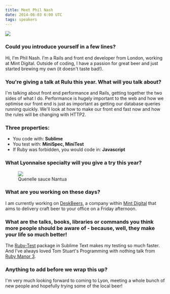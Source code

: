 ```yaml
---
title: Meet Phil Nash
date: 2014-06-03 6:00 UTC
tags: speakers
---
```


<div class="text-center">
  <img src="/img/speakers/phil.jpeg" class="rounded"/>
</div>

### Could you introduce yourself in a few lines?

Hi, I'm Phil Nash. I'm a Rails and front end developer from London,
working at Mint Digital. Outside of coding, I have a passion for great
beer and just started brewing my own (it doesn't taste bad!).

### You're giving a talk at Rulu this year. What will you talk about?

I'm talking about front end performance and Rails, getting together the
two sides of what I do. Performance is hugely important to the web and
how we optimise our front end is just as important as getting our
database queries running quickly. We'll look at how to make our front
end fast now and how the rules will be changing with HTTP2.

### Three properties:

* You code with: **Sublime**
* You test with: **MiniSpec, MiniTest**
* If Ruby was forbidden, you would code in: **Javascript**

### What Lyonnaise specialty will you give a try this year?

<figure>
<img src="/img/interview/quenelle.jpg"/>
<figcaption>
Quenelle sauce Nantua
</figcaption>
</figure>

### What are you working on these days?

I am currently working on [DeskBeers](https://www.deskbeers.com/),
a company within [Mint Digital](http://mintdigital.com/) that
aims to delivery craft beer to your office on a Friday afternoon.

### What are the talks, books, libraries or commands you think more people should be aware of - because, well, they make your life so much better!

The [Ruby-Test](https://github.com/maltize/sublime-text-2-ruby-tests) package in Sublime Text makes my testing so much faster.
And I've always loved Tom Stuart's Programming with nothing talk from
[Ruby Manor 3](http://rubymanor.org/3/videos/programming_with_nothing/).

### Anything to add before we wrap this up?

I'm very much looking forward to coming to Lyon, meeting a whole bunch
of new people and hopefully trying some of the local beer!

